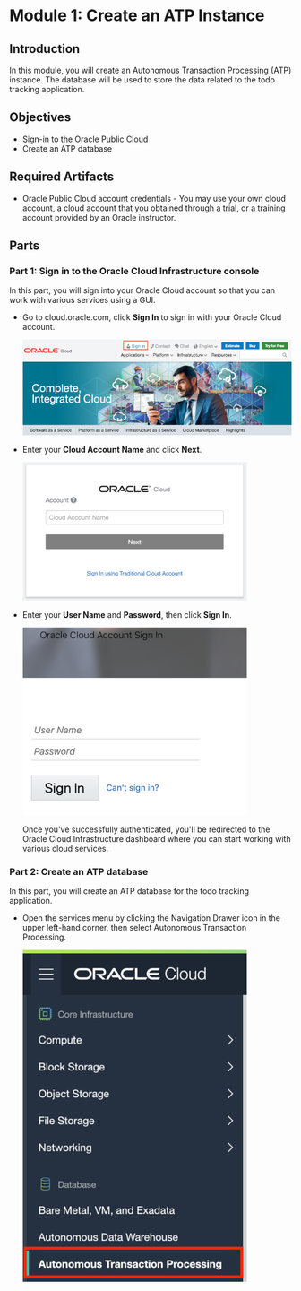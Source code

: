 # Module 1: Create an ATP Instance

## Introduction

In this module, you will create an Autonomous Transaction Processing (ATP) instance. The database will be used to store the data related to the todo tracking application.

## Objectives

- Sign-in to the Oracle Public Cloud
- Create an ATP database

## Required Artifacts

- Oracle Public Cloud account credentials - You may use your own cloud account, a cloud account that you obtained through a trial, or a training account provided by an Oracle instructor.

## Parts

### **Part 1**: Sign in to the Oracle Cloud Infrastructure console

In this part, you will sign into your Oracle Cloud account so that you can work with various services using a GUI.

- Go to cloud.oracle.com, click **Sign In** to sign in with your Oracle Cloud account.

  ![sign in](images/1/signin.png)

- Enter your **Cloud Account Name** and click **Next**.

  ![account name](images/1/account-name.png)

- Enter your **User Name** and **Password**, then click **Sign In**.

  ![user name and password](images/1/user-name-and-password.png)

  Once you've successfully authenticated, you'll be redirected to the Oracle Cloud Infrastructure dashboard where you can start working with various cloud services.

### **Part 2**: Create an ATP database

In this part, you will create an ATP database for the todo tracking application.

- Open the services menu by clicking the Navigation Drawer icon in the upper left-hand corner, then select Autonomous Transaction Processing.

  ![services menu atp](images/1/services-menu-atp.png)